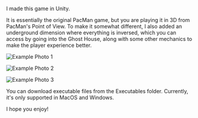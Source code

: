 I made this game in Unity. 

It is essentially the original PacMan game, but you are playing it in 3D from PacMan's Point of View. To make
it somewhat different, I also added an underground dimension where everything is inversed, which you can access 
by going into the Ghost House, along with some other mechanics to make the player experience better.

![Example Photo 1](https://user-images.githubusercontent.com/113161296/247624488-62894ec5-1c84-4ef5-819f-a74b766c9583.png)

![Example Photo 2](https://user-images.githubusercontent.com/113161296/247640782-bad85513-a8ad-43dd-9a1e-914b372e543f.png)

![Example Photo 3](https://user-images.githubusercontent.com/113161296/247641002-0c385e67-256d-4544-9050-fda689ec8335.png)

You can download executable files from the Executables folder. Currently, it's only supported in MacOS and Windows.

I hope you enjoy!
